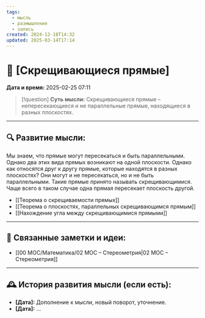 ```yaml
---
tags:
  - мысль
  - размышление
  - запись
created: 2024-12-18T14:32
updated: 2025-03-14T17:14
---
```


# 💭  [Скрещивающиеся прямые]

**Дата и время:** 2025-02-25 07:11

> [!question] **Суть мысли:**
> Скрещивающиеся прямые – непересекающиеся и не параллельные прямые, находящиеся в разных плоскостях.

---

## 🔍 Развитие мысли:

Мы знаем, что прямые могут пересекаться и быть параллельными. Однако два этих вида прямых возникают на одной плоскости. Однако как относятся друг к другу прямые, которые находятся в разных плоскостях? Они могут и не пересекаться, но и не быть параллельными.
Такие прямые принято называть скрещивающимися. Чаще всего в таком случае одна прямая пересекает плоскость другой.

- [[Теорема о скрещиваемости прямых]]
- [[Теорема о плоскостях, параллельных скрещивающимся прямым]]
- [[Нахождение угла между скрещивающимися прямыми]]

---

## 🔄 Связанные заметки и идеи:

- [[00 MOC/Математика/02 МОС – Стереометрия|02 МОС – Стереометрия]]

---

## 🕰️ История развития мысли (если есть):

* **[Дата]:**  Дополнение к мысли, новый поворот, уточнение.
* **[Дата]:**  ...